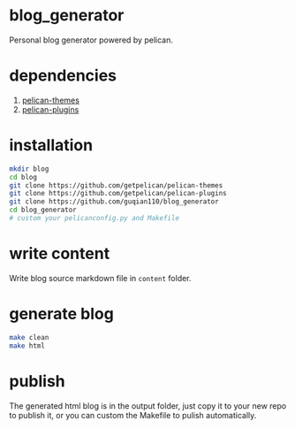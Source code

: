 # blog_generator

Personal blog generator powered by pelican.

# dependencies

1. [pelican-themes](https://github.com/getpelican/pelican-themes)
2. [pelican-plugins](https://github.com/getpelican/pelican-plugins)

# installation

```bash
mkdir blog
cd blog
git clone https://github.com/getpelican/pelican-themes
git clone https://github.com/getpelican/pelican-plugins
git clone https://github.com/guqian110/blog_generator
cd blog_generator
# custom your pelicanconfig.py and Makefile
```

# write content

Write blog source markdown file in `content` folder.

# generate blog

```bash
make clean
make html
```

# publish

The generated html blog is in the output folder, just copy it to your new repo to publish it, or you can custom the Makefile to pulish automatically.
